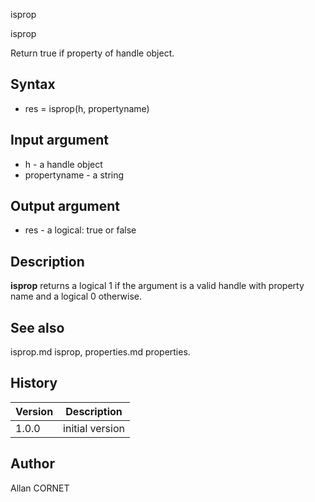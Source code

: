 


isprop


isprop

Return true if property of handle object.

## Syntax

- res = isprop(h, propertyname)

## Input argument

 - h - a handle object
 - propertyname - a string

## Output argument

 - res - a logical: true or false

## Description

<b>isprop</b> returns a logical 1 if the argument is a valid handle with property name and a logical 0 otherwise.

## See also

isprop.md isprop, properties.md properties.
## History

|Version|Description|
|------|------|
|1.0.0|initial version|


## Author

Allan CORNET




